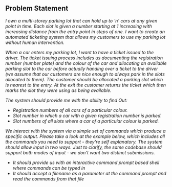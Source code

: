 ## Problem Statement

*I own a multi-storey parking lot that can hold up to 'n' cars at any given point in
time. Each slot is given a number starting at 1 increasing with increasing distance
from the entry point in steps of one. I want to create an automated ticketing
system that allows my customers to use my parking lot without human
intervention.*

*When a car enters my parking lot, I want to have a ticket issued to the driver. The
ticket issuing process includes us documenting the registration number (number
plate) and the colour of the car and allocating an available parking slot to the car
before actually handing over a ticket to the driver (we assume that our customers
are nice enough to always park in the slots allocated to them). The customer
should be allocated a parking slot which is nearest to the entry. At the exit the
customer returns the ticket which then marks the slot they were using as being
available.*

*The system should provide me with the ability to find Out:*
- *Registration numbers of all cars of a particular colour.*
- *Slot number in which a car with a given registration number is parked.*
- *Slot numbers of all slots where a car of a particular colour is parked.*

*We interact with the system via a simple set of commands which produce a
specific output. Please take a look at the example below, which includes all the
commands you need to support - they're self explanatory. The system should
allow input in two ways. Just to clarify, the same codebase should support both
modes of input - we don't want two distinct submissions.*
- *It should provide us with an interactive command prompt based shell
where commands can be typed in*
- *It should accept a filename as a parameter at the command prompt and
read the commands from that file*
